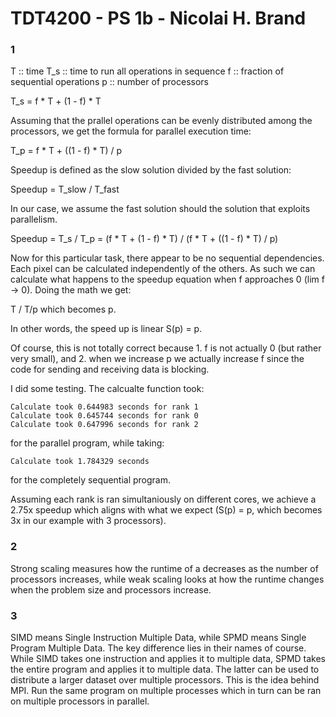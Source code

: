 # TDT4200 - PS 1b - Nicolai H. Brand


### 1

T :: time
T_s :: time to run all operations in sequence
f :: fraction of sequential operations
p :: number of processors

T_s = f * T + (1 - f) * T

Assuming that the prallel operations can be evenly distributed among the processors, we get the formula for parallel execution time:

T_p = f * T + ((1 - f) * T) / p

Speedup is defined as the slow solution divided by the fast solution:

Speedup = T_slow / T_fast

In our case, we assume the fast solution should the solution that exploits parallelism.

Speedup = T_s / T_p
        = (f * T + (1 - f) * T) /  (f * T + ((1 - f) * T) / p)

Now for this particular task, there appear to be no sequential dependencies. Each pixel can be calculated independently of the others. As such we can calculate what happens to the speedup equation when f approaches 0 (lim f -> 0). Doing the math we get:

T / T/p which becomes p.

In other words, the speed up is linear S(p) = p.

Of course, this is not totally correct because 1. f is not actually 0 (but rather very small), and 2. when we increase p we actually increase f since the code for sending and receiving data is blocking.

I did some testing. The calcualte function took:
```
Calculate took 0.644983 seconds for rank 1
Calculate took 0.645744 seconds for rank 0
Calculate took 0.647996 seconds for rank 2
```
for the parallel program, while taking:
```
Calculate took 1.784329 seconds
```
for the completely sequential program. 

Assuming each rank is ran simultaniously on different cores, we achieve a 2.75x speedup which aligns with what we expect (S(p) = p, which becomes 3x in our example with 3 processors).

### 2

Strong scaling measures how the runtime of a decreases as the number of processors increases, while weak scaling looks at how the runtime changes when the problem size and processors increase.


### 3
SIMD means Single Instruction Multiple Data, while SPMD means Single Program Multiple Data. The key difference lies in their names of course. While SIMD takes one instruction and applies it to multiple data, SPMD takes the entire program and applies it to multiple data. The latter can be used to distribute a larger dataset over multiple processors. This is the idea behind MPI. Run the same program on multiple processes which in turn can be ran on multiple processors in parallel.
